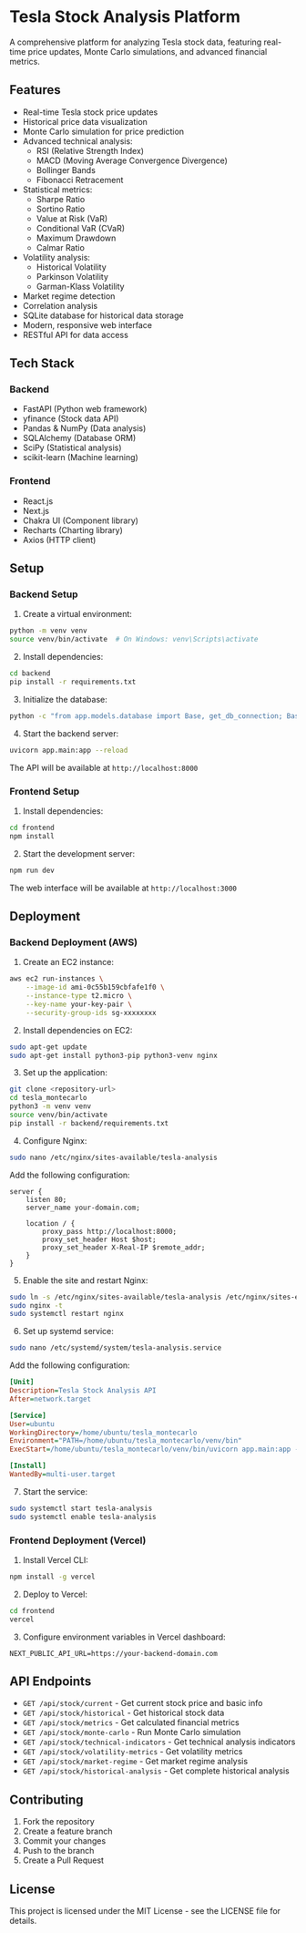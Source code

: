 # Tesla Stock Analysis Platform

A comprehensive platform for analyzing Tesla stock data, featuring real-time price updates, Monte Carlo simulations, and advanced financial metrics.

## Features

- Real-time Tesla stock price updates
- Historical price data visualization
- Monte Carlo simulation for price prediction
- Advanced technical analysis:
  - RSI (Relative Strength Index)
  - MACD (Moving Average Convergence Divergence)
  - Bollinger Bands
  - Fibonacci Retracement
- Statistical metrics:
  - Sharpe Ratio
  - Sortino Ratio
  - Value at Risk (VaR)
  - Conditional VaR (CVaR)
  - Maximum Drawdown
  - Calmar Ratio
- Volatility analysis:
  - Historical Volatility
  - Parkinson Volatility
  - Garman-Klass Volatility
- Market regime detection
- Correlation analysis
- SQLite database for historical data storage
- Modern, responsive web interface
- RESTful API for data access

## Tech Stack

### Backend
- FastAPI (Python web framework)
- yfinance (Stock data API)
- Pandas & NumPy (Data analysis)
- SQLAlchemy (Database ORM)
- SciPy (Statistical analysis)
- scikit-learn (Machine learning)

### Frontend
- React.js
- Next.js
- Chakra UI (Component library)
- Recharts (Charting library)
- Axios (HTTP client)

## Setup

### Backend Setup

1. Create a virtual environment:
```bash
python -m venv venv
source venv/bin/activate  # On Windows: venv\Scripts\activate
```

2. Install dependencies:
```bash
cd backend
pip install -r requirements.txt
```

3. Initialize the database:
```bash
python -c "from app.models.database import Base, get_db_connection; Base.metadata.create_all(get_db_connection().get_bind())"
```

4. Start the backend server:
```bash
uvicorn app.main:app --reload
```

The API will be available at `http://localhost:8000`

### Frontend Setup

1. Install dependencies:
```bash
cd frontend
npm install
```

2. Start the development server:
```bash
npm run dev
```

The web interface will be available at `http://localhost:3000`

## Deployment

### Backend Deployment (AWS)

1. Create an EC2 instance:
```bash
aws ec2 run-instances \
    --image-id ami-0c55b159cbfafe1f0 \
    --instance-type t2.micro \
    --key-name your-key-pair \
    --security-group-ids sg-xxxxxxxx
```

2. Install dependencies on EC2:
```bash
sudo apt-get update
sudo apt-get install python3-pip python3-venv nginx
```

3. Set up the application:
```bash
git clone <repository-url>
cd tesla_montecarlo
python3 -m venv venv
source venv/bin/activate
pip install -r backend/requirements.txt
```

4. Configure Nginx:
```bash
sudo nano /etc/nginx/sites-available/tesla-analysis
```

Add the following configuration:
```nginx
server {
    listen 80;
    server_name your-domain.com;

    location / {
        proxy_pass http://localhost:8000;
        proxy_set_header Host $host;
        proxy_set_header X-Real-IP $remote_addr;
    }
}
```

5. Enable the site and restart Nginx:
```bash
sudo ln -s /etc/nginx/sites-available/tesla-analysis /etc/nginx/sites-enabled/
sudo nginx -t
sudo systemctl restart nginx
```

6. Set up systemd service:
```bash
sudo nano /etc/systemd/system/tesla-analysis.service
```

Add the following configuration:
```ini
[Unit]
Description=Tesla Stock Analysis API
After=network.target

[Service]
User=ubuntu
WorkingDirectory=/home/ubuntu/tesla_montecarlo
Environment="PATH=/home/ubuntu/tesla_montecarlo/venv/bin"
ExecStart=/home/ubuntu/tesla_montecarlo/venv/bin/uvicorn app.main:app --host 0.0.0.0 --port 8000

[Install]
WantedBy=multi-user.target
```

7. Start the service:
```bash
sudo systemctl start tesla-analysis
sudo systemctl enable tesla-analysis
```

### Frontend Deployment (Vercel)

1. Install Vercel CLI:
```bash
npm install -g vercel
```

2. Deploy to Vercel:
```bash
cd frontend
vercel
```

3. Configure environment variables in Vercel dashboard:
```
NEXT_PUBLIC_API_URL=https://your-backend-domain.com
```

## API Endpoints

- `GET /api/stock/current` - Get current stock price and basic info
- `GET /api/stock/historical` - Get historical stock data
- `GET /api/stock/metrics` - Get calculated financial metrics
- `GET /api/stock/monte-carlo` - Run Monte Carlo simulation
- `GET /api/stock/technical-indicators` - Get technical analysis indicators
- `GET /api/stock/volatility-metrics` - Get volatility metrics
- `GET /api/stock/market-regime` - Get market regime analysis
- `GET /api/stock/historical-analysis` - Get complete historical analysis

## Contributing

1. Fork the repository
2. Create a feature branch
3. Commit your changes
4. Push to the branch
5. Create a Pull Request

## License

This project is licensed under the MIT License - see the LICENSE file for details. 